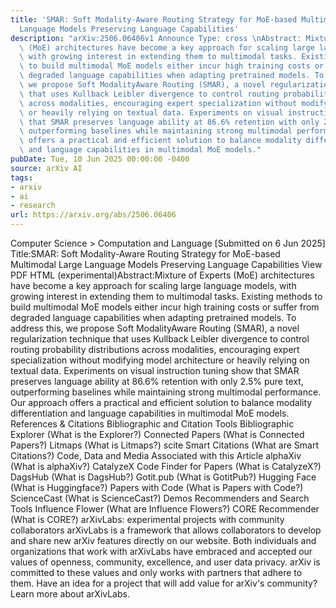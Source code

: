 ```yaml
---
title: 'SMAR: Soft Modality-Aware Routing Strategy for MoE-based Multimodal Large
  Language Models Preserving Language Capabilities'
description: "arXiv:2506.06406v1 Announce Type: cross \nAbstract: Mixture of Experts\
  \ (MoE) architectures have become a key approach for scaling large language models,\
  \ with growing interest in extending them to multimodal tasks. Existing methods\
  \ to build multimodal MoE models either incur high training costs or suffer from\
  \ degraded language capabilities when adapting pretrained models. To address this,\
  \ we propose Soft ModalityAware Routing (SMAR), a novel regularization technique\
  \ that uses Kullback Leibler divergence to control routing probability distributions\
  \ across modalities, encouraging expert specialization without modifying model architecture\
  \ or heavily relying on textual data. Experiments on visual instruction tuning show\
  \ that SMAR preserves language ability at 86.6% retention with only 2.5% pure text,\
  \ outperforming baselines while maintaining strong multimodal performance. Our approach\
  \ offers a practical and efficient solution to balance modality differentiation\
  \ and language capabilities in multimodal MoE models."
pubDate: Tue, 10 Jun 2025 00:00:00 -0400
source: arXiv AI
tags:
- arxiv
- ai
- research
url: https://arxiv.org/abs/2506.06406
---
```


Computer Science > Computation and Language
[Submitted on 6 Jun 2025]
Title:SMAR: Soft Modality-Aware Routing Strategy for MoE-based Multimodal Large Language Models Preserving Language Capabilities
View PDF HTML (experimental)Abstract:Mixture of Experts (MoE) architectures have become a key approach for scaling large language models, with growing interest in extending them to multimodal tasks. Existing methods to build multimodal MoE models either incur high training costs or suffer from degraded language capabilities when adapting pretrained models. To address this, we propose Soft ModalityAware Routing (SMAR), a novel regularization technique that uses Kullback Leibler divergence to control routing probability distributions across modalities, encouraging expert specialization without modifying model architecture or heavily relying on textual data. Experiments on visual instruction tuning show that SMAR preserves language ability at 86.6% retention with only 2.5% pure text, outperforming baselines while maintaining strong multimodal performance. Our approach offers a practical and efficient solution to balance modality differentiation and language capabilities in multimodal MoE models.
References & Citations
Bibliographic and Citation Tools
Bibliographic Explorer (What is the Explorer?)
Connected Papers (What is Connected Papers?)
Litmaps (What is Litmaps?)
scite Smart Citations (What are Smart Citations?)
Code, Data and Media Associated with this Article
alphaXiv (What is alphaXiv?)
CatalyzeX Code Finder for Papers (What is CatalyzeX?)
DagsHub (What is DagsHub?)
Gotit.pub (What is GotitPub?)
Hugging Face (What is Huggingface?)
Papers with Code (What is Papers with Code?)
ScienceCast (What is ScienceCast?)
Demos
Recommenders and Search Tools
Influence Flower (What are Influence Flowers?)
CORE Recommender (What is CORE?)
arXivLabs: experimental projects with community collaborators
arXivLabs is a framework that allows collaborators to develop and share new arXiv features directly on our website.
Both individuals and organizations that work with arXivLabs have embraced and accepted our values of openness, community, excellence, and user data privacy. arXiv is committed to these values and only works with partners that adhere to them.
Have an idea for a project that will add value for arXiv's community? Learn more about arXivLabs.